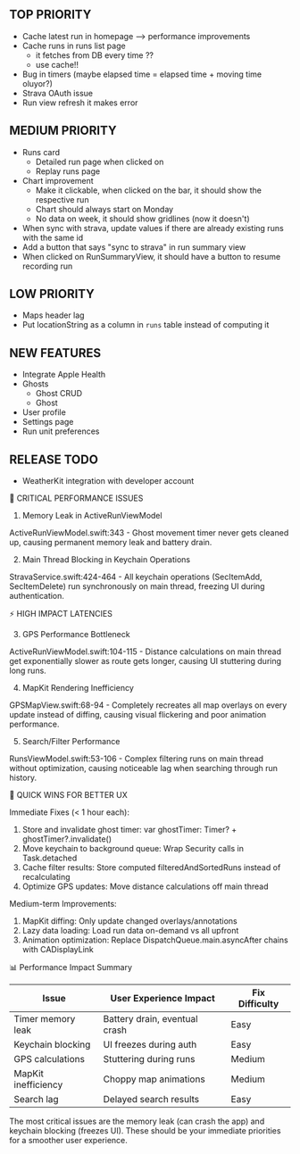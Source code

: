 TOP PRIORITY
------------
* Cache latest run in homepage --> performance improvements
* Cache runs in runs list page 
    - it fetches from DB every time ??
    - use cache!!
* Bug in timers (maybe elapsed time = elapsed time + moving time oluyor?) 
* Strava OAuth issue
* Run view refresh it makes error

MEDIUM PRIORITY
---------------
* Runs card
    * Detailed run page when clicked on
    * Replay runs page
* Chart improvement
    * Make it clickable, when clicked on the bar, it should show the respective run
    * Chart should always start on Monday
    * No data on week, it should show gridlines (now it doesn't)
* When sync with strava, update values if there are already existing runs with the same id
* Add a button that says "sync to strava" in run summary view
* When clicked on RunSummaryView, it should have a button to resume recording run

LOW PRIORITY
------------
* Maps header lag 
* Put locationString as a column in `runs` table instead of computing it

NEW FEATURES
------------
* Integrate Apple Health
* Ghosts 
    - Ghost CRUD
    - Ghost 
* User profile
* Settings page
* Run unit preferences

RELEASE TODO
------------
* WeatherKit integration with developer account
   



🚨 CRITICAL PERFORMANCE ISSUES

1. Memory Leak in ActiveRunViewModel

ActiveRunViewModel.swift:343 - Ghost movement timer never gets cleaned up, causing permanent memory
leak and battery drain.

2. Main Thread Blocking in Keychain Operations

StravaService.swift:424-464 - All keychain operations (SecItemAdd, SecItemDelete) run synchronously
on main thread, freezing UI during authentication.

⚡ HIGH IMPACT LATENCIES

3. GPS Performance Bottleneck

ActiveRunViewModel.swift:104-115 - Distance calculations on main thread get exponentially slower as
route gets longer, causing UI stuttering during long runs.

4. MapKit Rendering Inefficiency

GPSMapView.swift:68-94 - Completely recreates all map overlays on every update instead of diffing,
causing visual flickering and poor animation performance.

5. Search/Filter Performance

RunsViewModel.swift:53-106 - Complex filtering runs on main thread without optimization, causing
noticeable lag when searching through run history.

🎯 QUICK WINS FOR BETTER UX

Immediate Fixes (< 1 hour each):

1. Store and invalidate ghost timer: var ghostTimer: Timer? + ghostTimer?.invalidate()
2. Move keychain to background queue: Wrap Security calls in Task.detached
3. Cache filter results: Store computed filteredAndSortedRuns instead of recalculating
4. Optimize GPS updates: Move distance calculations off main thread

Medium-term Improvements:

1. MapKit diffing: Only update changed overlays/annotations
2. Lazy data loading: Load run data on-demand vs all upfront
3. Animation optimization: Replace DispatchQueue.main.asyncAfter chains with CADisplayLink

📊 Performance Impact Summary

| Issue               | User Experience Impact        | Fix Difficulty |
|---------------------|-------------------------------|----------------|
| Timer memory leak   | Battery drain, eventual crash | Easy           |
| Keychain blocking   | UI freezes during auth        | Easy           |
| GPS calculations    | Stuttering during runs        | Medium         |
| MapKit inefficiency | Choppy map animations         | Medium         |
| Search lag          | Delayed search results        | Easy           |

The most critical issues are the memory leak (can crash the app) and keychain blocking (freezes UI).
These should be your immediate priorities for a smoother user experience.